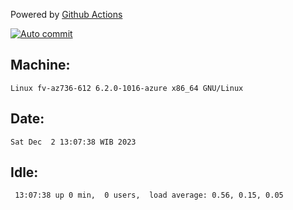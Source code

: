 Powered by [Github Actions](https://github.com/features/actions)

[![Auto commit](https://github.com/hiage/workstation/workflows/Auto%20commit/badge.svg)](https://github.com/hiage/workstation/actions?query=workflow%3A%22Auto+commit%22)

## Machine:
```
Linux fv-az736-612 6.2.0-1016-azure x86_64 GNU/Linux
```
## Date:
```
Sat Dec  2 13:07:38 WIB 2023
```
## Idle:
```
 13:07:38 up 0 min,  0 users,  load average: 0.56, 0.15, 0.05
```
